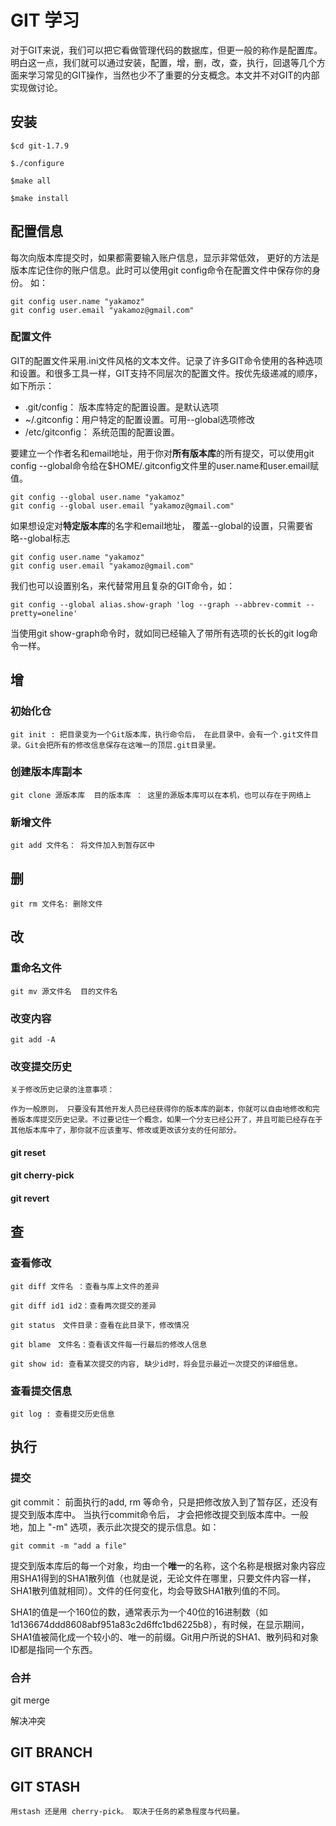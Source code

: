 
# GIT 学习

对于GIT来说，我们可以把它看做管理代码的数据库，但更一般的称作是配置库。明白这一点，我们就可以通过安装，配置，增，删，改，查，执行，回退等几个方面来学习常见的GIT操作，当然也少不了重要的分支概念。本文并不对GIT的内部实现做讨论。

## 安装

    $cd git-1.7.9

    $./configure

    $make all

    $make install

## 配置信息
每次向版本库提交时，如果都需要输入账户信息，显示非常低效， 更好的方法是版本库记住你的账户信息。此时可以使用git config命令在配置文件中保存你的身份。
如：

    git config user.name "yakamoz"
    git config user.email "yakamoz@gmail.com"

### 配置文件
GIT的配置文件采用.ini文件风格的文本文件。记录了许多GIT命令使用的各种选项和设置。和很多工具一样，GIT支持不同层次的配置文件。按优先级递减的顺序，如下所示：
* .git/config： 版本库特定的配置设置。是默认选项
* ~/.gitconfig：用户特定的配置设置。可用--global选项修改
* /etc/gitconfig： 系统范围的配置设置。

要建立一个作者名和email地址，用于你对**所有版本库**的所有提交，可以使用git config --global命令给在$HOME/.gitconfig文件里的user.name和user.email赋值。

    git config --global user.name "yakamoz"
    git config --global user.email "yakamoz@gmail.com"

如果想设定对**特定版本库**的名字和email地址， 覆盖--global的设置，只需要省略--global标志

    git config user.name "yakamoz"
    git config user.email "yakamoz@gmail.com"

我们也可以设置别名，来代替常用且复杂的GIT命令，如：

    git config --global alias.show-graph 'log --graph --abbrev-commit --pretty=oneline'

当使用git show-graph命令时，就如同已经输入了带所有选项的长长的git log命令一样。

## 增
### 初始化仓
    git init : 把目录变为一个Git版本库，执行命令后， 在此目录中，会有一个.git文件目录。Git会把所有的修改信息保存在这唯一的顶层.git目录里。

### 创建版本库副本
    git clone 源版本库  目的版本库 ： 这里的源版本库可以在本机，也可以存在于网络上

### 新增文件

    git add 文件名： 将文件加入到暂存区中
## 删

    git rm 文件名: 删除文件

## 改
### 重命名文件

    git mv 源文件名  目的文件名

### 改变内容

    git add -A
### 改变提交历史

    关于修改历史记录的注意事项：

    作为一般原则， 只要没有其他开发人员已经获得你的版本库的副本，你就可以自由地修改和完善版本库提交历史记录。不过要记住一个概念，如果一个分支已经公开了，并且可能已经存在于其他版本库中了，那你就不应该重写、修改或更改该分支的任何部分。

 #### git reset
 #### git cherry-pick
 #### git revert



## 查
### 查看修改

    git diff 文件名 ：查看与库上文件的差异

    git diff id1 id2：查看两次提交的差异

    git status　文件目录：查看在此目录下，修改情况

    git blame　文件名：查看该文件每一行最后的修改人信息

    git show id: 查看某次提交的内容, 缺少id时，将会显示最近一次提交的详细信息。

### 查看提交信息

    git log : 查看提交历史信息

## 执行
### 提交
git commit： 前面执行的add, rm 等命令，只是把修改放入到了暂存区，还没有提交到版本库中。 当执行commit命令后， 才会把修改提交到版本库中。一般地，加上 "-m" 选项，表示此次提交的提示信息。如：

    git commit -m "add a file" 

提交到版本库后的每一个对象，均由一个**唯一**的名称，这个名称是根据对象内容应用SHA1得到的SHA1散列值（也就是说，无论文件在哪里，只要文件内容一样，SHA1散列值就相同）。文件的任何变化，均会导致SHA1散列值的不同。

SHA1的值是一个160位的数，通常表示为一个40位的16进制数（如1d136674ddd8608abf951a83c2d6ffc1bd6225b8），有时候，在显示期间，SHA1值被简化成一个较小的、唯一的前缀。Git用户所说的SHA1、散列码和对象ID都是指同一个东西。

### 合并
git merge

解决冲突

## GIT BRANCH

## GIT STASH
    用stash 还是用 cherry-pick。 取决于任务的紧急程度与代码量。
